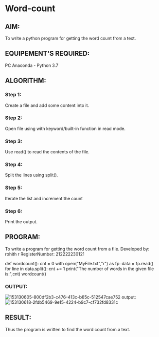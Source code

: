 # Word-count
## AIM:
To write a python program for getting the word count from a text.
## EQUIPEMENT'S REQUIRED: 
PC
Anaconda - Python 3.7
## ALGORITHM: 
### Step 1:
Create a file and add some content into it.
### Step 2: 
 Open file using with keyword/built-in function in read mode.
### Step 3: 
Use read() to read the contents of the file.
### Step 4:  
Split the lines using split().
### Step 5: 
Iterate the list and increment the count
### Step 6: 
Print the output.
## PROGRAM:
To write a program for getting the word count from a file.
Developed by: rohith r
RegisterNumber: 212222230121

def wordcount():
    cnt = 0
    with open("MyFile.txt","r") as fp:
        data = fp.read()
        for line in data.split():
            cnt += 1
    print("The number of words in the given file is:",cnt)
wordcount()
### OUTPUT:
![153130605-800df2b3-c476-413c-b85c-512547cae752](https://github.com/Rohithravi333/Word-count/assets/119394126/ea10b152-e87e-48a1-8f03-ba64df8e12ae)
output:
![153130618-2fdb5469-9e15-4224-b9c7-cf732fd8331c](https://github.com/Rohithravi333/Word-count/assets/119394126/66617513-12dd-4f73-8b1f-4166b43deb11)



## RESULT:
Thus the program is written to find the word count from a text.
